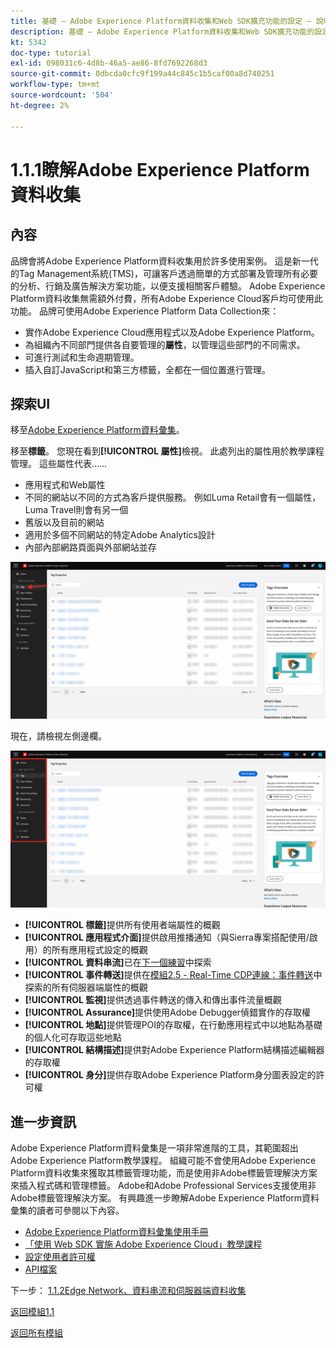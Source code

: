 ```yaml
---
title: 基礎 — Adobe Experience Platform資料收集和Web SDK擴充功能的設定 — 說明Adobe Experience Platform資料收集
description: 基礎 — Adobe Experience Platform資料收集和Web SDK擴充功能的設定 — 說明Adobe Experience Platform資料收集
kt: 5342
doc-type: tutorial
exl-id: 098031c6-4d8b-46a5-ae86-8fd7692268d3
source-git-commit: 0dbcda0cfc9f199a44c845c1b5caf00a8d740251
workflow-type: tm+mt
source-wordcount: '504'
ht-degree: 2%

---
```


# 1.1.1瞭解Adobe Experience Platform資料收集

## 內容

品牌會將Adobe Experience Platform資料收集用於許多使用案例。 這是新一代的Tag Management系統(TMS)，可讓客戶透過簡單的方式部署及管理所有必要的分析、行銷及廣告解決方案功能，以便支援相關客戶體驗。 Adobe Experience Platform資料收集無需額外付費，所有Adobe Experience Cloud客戶均可使用此功能。 品牌可使用Adobe Experience Platform Data Collection來：

- 實作Adobe Experience Cloud應用程式以及Adobe Experience Platform。
- 為組織內不同部門提供各自要管理的&#x200B;**屬性**，以管理這些部門的不同需求。
- 可進行測試和生命週期管理。
- 插入自訂JavaScript和第三方標籤，全都在一個位置進行管理。

## 探索UI

移至[Adobe Experience Platform資料彙集](https://experience.adobe.com/#/data-collection/)。

移至&#x200B;**標籤**。 您現在看到&#x200B;**[!UICONTROL 屬性]**&#x200B;檢視。 此處列出的屬性用於教學課程管理。 這些屬性代表……

- 應用程式和Web屬性
- 不同的網站以不同的方式為客戶提供服務。 例如Luma Retail會有一個屬性，Luma Travel則會有另一個
- 舊版以及目前的網站
- 適用於多個不同網站的特定Adobe Analytics設計
- 內部內部網路頁面與外部網站並存

![啟動項屬性檢視](./images/launch1.png)

現在，請檢視左側邊欄。

![啟動左側邊欄](./images/launch2.png)

- **[!UICONTROL 標籤]**&#x200B;提供所有使用者端屬性的概觀
- **[!UICONTROL 應用程式介面]**&#x200B;提供啟用推播通知（與Sierra專案搭配使用/啟用）的所有應用程式設定的概觀
- **[!UICONTROL 資料串流]**&#x200B;已在[下一個練習](./ex2.md)中探索
- **[!UICONTROL 事件轉送]**&#x200B;提供在[模組2.5 - Real-Time CDP連線：事件轉送](./../../../modules/rtcdp-b2c/module2.5/aep-data-collection-ssf.md)中探索的所有伺服器端屬性的概觀
- **[!UICONTROL 監視]**&#x200B;提供透過事件轉送的傳入和傳出事件流量概觀
- **[!UICONTROL Assurance]**&#x200B;提供使用Adobe Debugger偵錯實作的存取權
- **[!UICONTROL 地點]**&#x200B;提供管理POI的存取權，在行動應用程式中以地點為基礎的個人化可存取這些地點
- **[!UICONTROL 結構描述]**&#x200B;提供對Adobe Experience Platform結構描述編輯器的存取權
- **[!UICONTROL 身分]**&#x200B;提供存取Adobe Experience Platform身分圖表設定的許可權

## 進一步資訊

Adobe Experience Platform資料彙集是一項非常進階的工具，其範圍超出Adobe Experience Platform教學課程。 組織可能不會使用Adobe Experience Platform資料收集來獲取其標籤管理功能，而是使用非Adobe標籤管理解決方案來插入程式碼和管理標籤。 Adobe和Adobe Professional Services支援使用非Adobe標籤管理解決方案。
有興趣進一步瞭解Adobe Experience Platform資料彙集的讀者可參閱以下內容。

- [Adobe Experience Platform資料彙集使用手冊](https://experienceleague.adobe.com/docs/experience-platform/tags/home.html)
- [「使用 Web SDK 實施 Adobe Experience Cloud」教學課程](https://experienceleague.adobe.com/docs/platform-learn/implement-web-sdk/overview.html?lang=zh-Hant)
- [設定使用者許可權](https://experienceleague.adobe.com/docs/experience-platform/tags/admin/user-permissions.html)
- [API檔案](https://developer.adobelaunch.com/api/)

下一步： [1.1.2Edge Network、資料串流和伺服器端資料收集](./ex2.md)

[返回模組1.1](./data-ingestion-launch-web-sdk.md)

[返回所有模組](./../../../overview.md)
